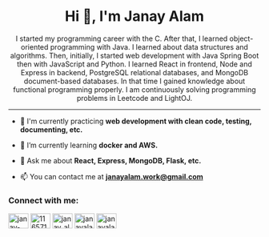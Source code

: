 <h1 align="center">Hi 👋, I'm Janay Alam</h1>
<p align="center">I started my programming career with the C. After that, I learned object-oriented programming with Java. I learned about data structures and algorithms. Then, initially, I started web development with Java Spring Boot then with JavaScript and Python. I learned React in frontend, Node and Express in backend, PostgreSQL relational databases, and MongoDB document-based databases. In that time I gained knowledge about functional programming properly. I am continuously solving programming problems in Leetcode and LightOJ.</p>

<hr />

- 🧠 I'm currently practicing **web development with clean code, testing, documenting, etc.**

- 🌱 I’m currently learning **docker and AWS.**

- 💬 Ask me about **React, Express, MongoDB, Flask, etc.**

- 📫 You can contact me at **janayalam.work@gmail.com**

<h3 align="left">Connect with me:</h3>
<p align="left">
<a href="https://linkedin.com/in/janay-alam" target="blank"><img align="center" src="https://raw.githubusercontent.com/rahuldkjain/github-profile-readme-generator/master/src/images/icons/Social/linked-in-alt.svg" alt="janay-alam" height="30" width="40" /></a>
<a href="https://stackoverflow.com/users/11657172" target="blank"><img align="center" src="https://raw.githubusercontent.com/rahuldkjain/github-profile-readme-generator/master/src/images/icons/Social/stack-overflow.svg" alt="11657172" height="30" width="40" /></a>
<a href="https://www.leetcode.com/janay_alam" target="blank"><img align="center" src="https://raw.githubusercontent.com/rahuldkjain/github-profile-readme-generator/master/src/images/icons/Social/leet-code.svg" alt="janay_alam" height="30" width="40" /></a>
<a href="https://www.hackerrank.com/janayalam" target="blank"><img align="center" src="https://raw.githubusercontent.com/rahuldkjain/github-profile-readme-generator/master/src/images/icons/Social/hackerrank.svg" alt="janayalam" height="30" width="40" /></a>
<a href="https://codeforces.com/profile/janayalam" target="blank"><img align="center" src="https://raw.githubusercontent.com/rahuldkjain/github-profile-readme-generator/master/src/images/icons/Social/codeforces.svg" alt="janayalam" height="30" width="40" /></a>
</p>

